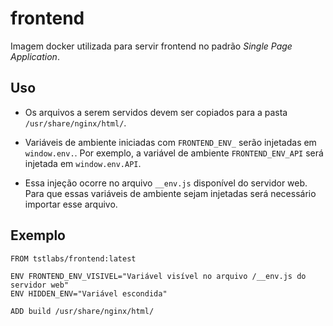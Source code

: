 # frontend

Imagem docker utilizada para servir frontend no padrão _Single Page Application_.

## Uso

- Os arquivos a serem servidos devem ser copiados para a pasta
  `/usr/share/nginx/html/`.

- Variáveis de ambiente iniciadas com `FRONTEND_ENV_` serão injetadas em
  `window.env.`. Por exemplo, a variável de ambiente `FRONTEND_ENV_API` será
  injetada em `window.env.API`.

- Essa injeção ocorre no arquivo `__env.js` disponível do servidor web. Para que
  essas variáveis de ambiente sejam injetadas será necessário importar esse
  arquivo.

## Exemplo

```
FROM tstlabs/frontend:latest

ENV FRONTEND_ENV_VISIVEL="Variável visível no arquivo /__env.js do servidor web"
ENV HIDDEN_ENV="Variável escondida"

ADD build /usr/share/nginx/html/
```
